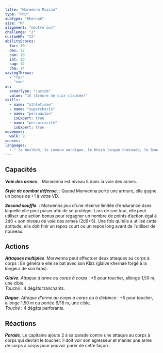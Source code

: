 ```yaml
---
title: "Morwenna Moisan"
type: "PNJ"
subtype: "Khernaë"
size: "M"
alignment: "neutre bon"
challenge: "2"
customHP: "22"
abilityScores:
  for: 10
  dex: 12
  con: 10
  int: 10
  sag: 12
  cha: 14
savingThrows:
  - "for"
  - "con"
ac:
  armorType: "custom"
  value: "15 (Armure de cuir cloutée)"
skills:
  - name: "athletisme"
  - name: "supercherie"
  - name: "persuasion"
    isExpert: true
  - name: "perspicacité"
    isExpert: true
movement:
  walk: 9
senses:
languages:
  - " le Weslèdh, le commun nordique, le Khern langue khernaëe, le Bena’ch dialecte khenraë, le Mèlde langue meldète"
---
```

  ## Capacités
  _**Voie des armes**_. : Morwenna est niveau 5 dans la voie des armes.

  _**Style de combat défense**_. : Quand Morwenna porte une armure, elle gagne un bonus de +1 à votre VD.

  _**Second souffle**_. : Morwenna joui d'une réserve limitée d'endurance dans laquelle elle peut puiser afin de se protéger. Lors de son tour, elle peut utiliser une action bonus pour regagner un nombre de points d’action égal à 2d6 + son niveau de voie des armes (2d6+5). Une fois qu'elle a utilisé cette aptitude, elle doit finir un repos court ou un repos long avant de l'utiliser de nouveau.


  ## Actions
  _**Attaques multiples**_. Morwenna peut effectuer deux attaques au corps à corps : En générale elle se bat avec son Kläz (glaive khernaë forgé à la longeur de son bras).

  _**Glaive**_. _Attaque d'arme au corps à corps_ : +5 pour toucher, allonge 1,50 m, une cible.  
  _Touché_ : 4 dégâts tranchants.

  _**Dague**_. _Attaque d'arme au corps à corps ou à distance_ : +5 pour toucher, allonge 1,50 m ou portée 6/18 m, une cible.  
  _Touché_ : 4 dégâts perforants.

  ## Réactions
  _**Parade**_. Le capitaine ajoute 2 à sa parade contre une attaque au corps à corps qui devrait le toucher. Il doit voir son agresseur et manier une arme de corps à corps pour pouvoir parer de cette façon.
